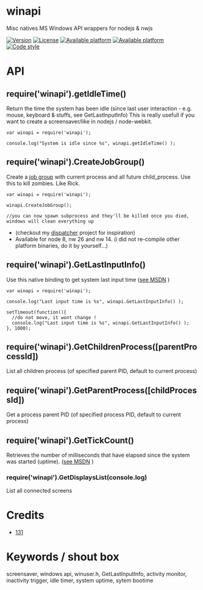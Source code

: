
# winapi
Misc natives MS Windows API wrappers for nodejs & nwjs

[![Version](https://img.shields.io/npm/v/winapi.svg)](https://www.npmjs.com/package/winapi)
[![License](https://img.shields.io/badge/license-MIT-blue.svg)](http://opensource.org/licenses/MIT)
[![Available platform](https://img.shields.io/badge/platform-nwjs-blue.svg)](https://www.npmjs.com/package/winapi) [![Available platform](https://img.shields.io/badge/platform-win32-blue.svg)](https://www.npmjs.com/package/winapi)
[![Code style](https://img.shields.io/badge/code%2fstyle-ivs-green.svg)](https://www.npmjs.com/package/eslint-plugin-ivs)



# API

## require('winapi').getIdleTime()
Return the time the system has been idle (since last user interaction - e.g. mouse, keyboard & stuffs, see GetLastInputInfo)
This is really usefull if you want to create a screensaver/like in nodejs / node-webkit.

```
var winapi = require('winapi');

console.log("System is idle since %s", winapi.getIdleTime() );

```

## require('winapi').CreateJobGroup()
Create a [job group](https://docs.microsoft.com/fr-fr/windows/desktop/ProcThread/job-objects) with current process and all future child_process. Use this to kill zombies. Like Rick.

```
var winapi = require('winapi');

winapi.CreateJobGroup();

//you can now spawn subprocess and they'll be killed once you died, windows will clean everything up

```
* (checkout my [dispatcher](https://github.com/131/dispatcher) project for inspiration)
* Available for node 8, nw 26 and nw 14. (i did not re-compile other platform binaries, do it by yourself...)




## require('winapi').GetLastInputInfo()
Use this native binding to get system last input time ([see MSDN](https://msdn.microsoft.com/en-us/library/windows/desktop/ms646302%28v=vs.85%29.aspx) )

```
var winapi = require('winapi');

console.log("Last input time is %s", winapi.GetLastInputInfo() );

setTimeout(function(){
  //do not move, it wont change !
  console.log("Last input time is %s", winapi.GetLastInputInfo() );
}, 1000);

```


## require('winapi').GetChildrenProcess([parentProcessId])
List all children process (of specified parent PID, default to current process)


## require('winapi').GetParentProcess([childProcessId])
Get a process parent PID (of specified process PID, default to current process)



## require('winapi').GetTickCount()
Retrieves the number of milliseconds that have elapsed since the system was started (uptime). ([see MSDN](https://msdn.microsoft.com/en-us/library/windows/desktop/ms724408%28v=vs.85%29.aspx) )

### require('winapi').GetDisplaysList(console.log)
List all connected screens

# Credits
* [131](mailto:131.js@cloudyks.org)


# Keywords / shout box
screensaver, windows api, winuser.h, GetLastInputInfo, activity monitor, inactivity trigger, idle timer, system uptime, sytem bootime


